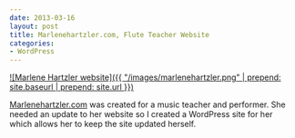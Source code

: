 ```yaml
---
date: 2013-03-16
layout: post
title: Marlenehartzler.com, Flute Teacher Website
categories:
- WordPress
---
```


[![Marlene Hartzler website]({{ "/images/marlenehartzler.png" | prepend: site.baseurl | prepend: site.url }})](http://marlenehartzler.com)

[Marlenehartzler.com](http://marlenehartzler.com) was created for a music teacher and performer. She needed an update to her website so I created a WordPress site for her which allows her to keep the site updated herself.
